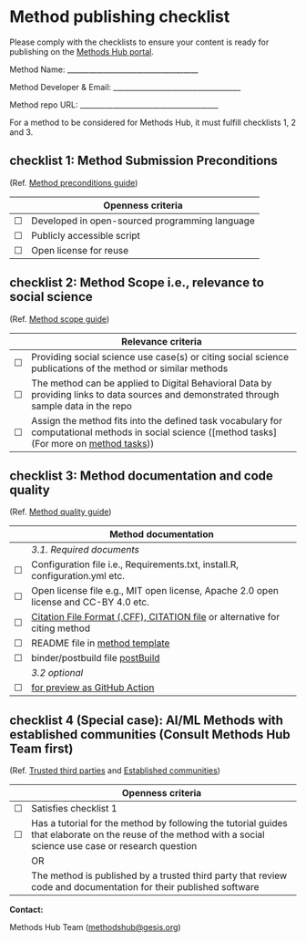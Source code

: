 # Method publishing checklist

Please comply with the checklists to ensure your content is ready for publishing on the [Methods Hub portal](https://methodshub.gesis.org/).

Method Name: ____________________________________

Method Developer & Email: ___________________________________

Method repo URL: ______________________________________

For a method to be considered for Methods Hub, it must fulfill checklists 1, 2 and 3.

## checklist 1: Method Submission Preconditions 
(Ref. [Method preconditions guide](https://github.com/GESIS-Methods-Hub/guidelines-for-methods/blob/main/method-submission-guidelines.md#3-method-preconditions))

|   | Openness criteria|
|---|------------------|
| ☐ | Developed in open-sourced programming language |
| ☐ | Publicly accessible script |
| ☐ | Open license for reuse | 

## checklist 2:	Method Scope i.e., relevance to social science 
(Ref. [Method scope guide](https://github.com/GESIS-Methods-Hub/guidelines-for-methods/blob/main/method-submission-guidelines.md#4-scoping-criteria))

|   | Relevance criteria|
|---|-------------------|
| ☐ | Providing social science use case(s) or citing social science publications of the method or similar methods |
| ☐ | The method can be applied to Digital Behavioral Data by providing links to data sources and demonstrated through sample data in the repo |
| ☐ | Assign the method fits into the defined task vocabulary for computational methods in social science ([method tasks](For more on [method tasks](https://github.com/GESIS-Methods-Hub/guidelines-for-methods/blob/main/methods-tasks.md)))|

## checklist 3:	Method documentation and code quality 
(Ref. [Method quality guide](https://github.com/GESIS-Methods-Hub/guidelines-for-methods/blob/main/method-submission-guidelines.md#5-method-quality-guidelines))

|   | Method documentation|
|---|---------------------|
|   | *3.1. Required documents* |
| ☐ | Configuration file i.e., Requirements.txt, install.R, configuration.yml etc. |
| ☐ | Open license file e.g., MIT open license, Apache 2.0 open license and CC-BY 4.0 etc. |
| ☐ | [Citation File Format (.CFF), CITATION file](https://citation-file-format.github.io/) or alternative for citing method |
| ☐ | README file in [method template](https://github.com/GESIS-Methods-Hub/guidelines-for-methods/blob/main/method-README-template.md) |
| ☐ | binder/postbuild file [postBuild](https://methodshub.gesis.org/snippet/postBuild) |
|  | *3.2 optional* |
| ☐ | [for preview as GitHub Action](https://github.com/GESIS-Methods-Hub/preview?tab=readme-ov-file#usage) |

## checklist 4 (Special case): AI/ML Methods with established communities (Consult Methods Hub Team first)
(Ref. [Trusted third parties](https://github.com/GESIS-Methods-Hub/guidelines-for-methods/blob/main/method-submission-guidelines.md#12trusted-third-party-review-bodies) and [Established communities](https://github.com/GESIS-Methods-Hub/guidelines-for-methods/blob/main/method-submission-guidelines.md#13alternative-for-established-methods))
  
|   | Openness criteria|
|---|------------------|
| ☐ | Satisfies checklist 1 |
| ☐ | Has a tutorial for the method by following the tutorial guides that elaborate on the reuse of the method with a social science use case or research question |
|   | OR |
|   | The method is published by a trusted third party that review code and documentation for their published software |


**Contact:** 

Methods Hub Team (<a href="mailto:methodshub@gesis.org">methodshub@gesis.org</a>)
